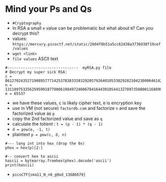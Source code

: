 
# Mind your Ps and Qs

- `#Cryptography`
- In RSA a small `e` value can be problematic but what about `N`? Can you decrypt this?
- values: `https://mercury.picoctf.net/static/2604f8b51a5cc62d38a3736938f19cef/values`
- `wget <link>`
- `file values` ASCII text

```
#--------------------------------  myRSA.py file
# Decrypt my super sick RSA:
c = 861270243527190895777142537838333832920579264010533029282104230006461420086153423
n = 1311097532562595991877980619849724606784164430105441327897358800116889057763413423
e = 65537
```


- we have these values, c is likely cipher text, e is encryption key
-  use in VM (not secure) `factordb.com` and factorize `n` and save the factorized value as `p`
- copy the 2nd factorized value and save as `q`
- calculate the _totient_ : `t = (p - 1) * (q - 1)` 
- `d = pow(e, -1, t)`
- plaintext  `p = pow(c, d, n)`


```
#--- long int into hex (drop the 0x)
phex = hex(p)[2:]

#-- convert hex to ascii
hascii = bytearray.fromhex(phex).decode('ascii')
print(hascii)
```

- `picoCTF{sma11_N_n0_g0od_13686679}`